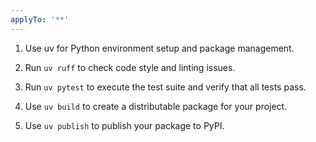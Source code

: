 ```yaml
---
applyTo: '**'
---
```


1. Use uv for Python environment setup and package management.

2. Run `uv ruff` to check code style and linting issues.

3. Run `uv pytest` to execute the test suite and verify that all tests pass.

4. Use `uv build` to create a distributable package for your project.

5. Use `uv publish` to publish your package to PyPI.
